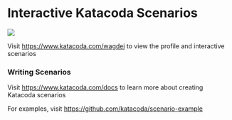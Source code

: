 # Interactive Katacoda Scenarios

[![](http://shields.katacoda.com/katacoda/wagdei/count.svg)](https://www.katacoda.com/wagdei "Get your profile on Katacoda.com")

Visit https://www.katacoda.com/wagdei to view the profile and interactive scenarios

### Writing Scenarios
Visit https://www.katacoda.com/docs to learn more about creating Katacoda scenarios

For examples, visit https://github.com/katacoda/scenario-example

